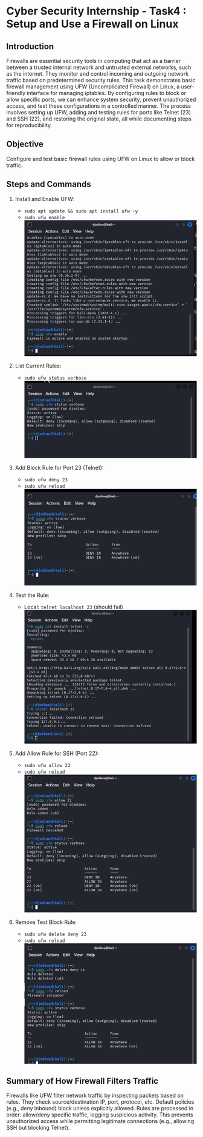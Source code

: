 # Cyber Security Internship - Task4 : Setup and Use a Firewall on Linux

## Introduction
Firewalls are essential security tools in computing that act as a barrier between a trusted internal network and untrusted external networks, such as the internet. They monitor and control incoming and outgoing network traffic based on predetermined security rules. This task demonstrates basic firewall management using UFW (Uncomplicated Firewall) on Linux, a user-friendly interface for managing iptables. By configuring rules to block or allow specific ports, we can enhance system security, prevent unauthorized access, and test these configurations in a controlled manner. The process involves setting up UFW, adding and testing rules for ports like Telnet (23) and SSH (22), and restoring the original state, all while documenting steps for reproducibility.

## Objective
Configure and test basic firewall rules using UFW on Linux to allow or block traffic.

## Steps and Commands

1. Install and Enable UFW:
   - `sudo apt update && sudo apt install ufw -y`
   - `sudo ufw enable`
![My Image](resource/step1-enable-ufw.png)
  
2. List Current Rules:
   - `sudo ufw status verbose`
![My Image](resource/step2-list-rules.png)

3. Add Block Rule for Port 23 (Telnet):
   - `sudo ufw deny 23`
   - `sudo ufw reload`
![My Image](resource/step3-block-rule-added.png)

4. Test the Rule:
   - Local: `telnet localhost 23` (should fail)
![My Image](resource/step4-test-failure.png)

5. Add Allow Rule for SSH (Port 22):
   - `sudo ufw allow 22`
   - `sudo ufw reload`
![My Image](resource/step5-allow-ssh.png)

6. Remove Test Block Rule:
   - `sudo ufw delete deny 23`
   - `sudo ufw reload`
![My Image](resource/step6-rule-removed.png)

## Summary of How Firewall Filters Traffic
Firewalls like UFW filter network traffic by inspecting packets based on rules. They check source/destination IP, port, protocol, etc. Default policies (e.g., deny inbound) block unless explicitly allowed. Rules are processed in order: allow/deny specific traffic, logging suspicious activity. This prevents unauthorized access while permitting legitimate connections (e.g., allowing SSH but blocking Telnet).
